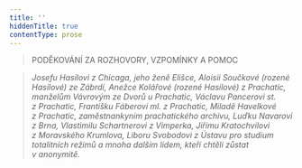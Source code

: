 ```yaml
---
title: ''
hiddenTitle: true
contentType: prose
---
```


<section>

> PODĚKOVÁNÍ ZA ROZHOVORY, VZPOMÍNKY A POMOC

> _Josefu Hasilovi z Chicaga, jeho ženě Elišce, Aloisii Součkové (rozené Hasilové) ze Zábrdí, Anežce Kolářové (rozené Hasilové) z Prachatic, manželům Vávrovým ze Dvorů u Prachatic, Václavu Pancerovi st. z Prachatic, Františku Fáberovi ml. z Prachatic, Miladě Havelkové z Prachatic, zaměstnankyním prachatického archivu, Luďku Navarovi z Brna, Vlastimilu Schartnerovi z Vimperka, Jiřímu Kratochvilovi z Moravského Krumlova, Liboru Svobodovi z Ústavu pro studium totalitních režimů a mnoha dalším lidem, kteří chtěli zůstat v anonymitě._

</section>
